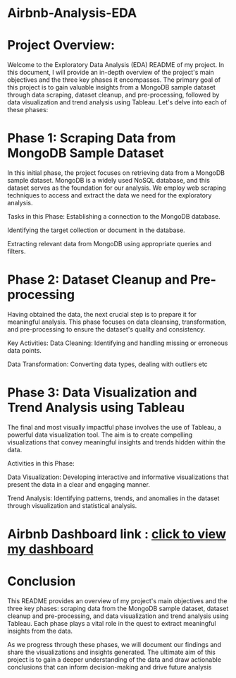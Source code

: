 # Airbnb-Analysis-EDA

# Project Overview:
Welcome to the Exploratory Data Analysis (EDA) README of my project. In this document, I will provide an in-depth overview of the project's main objectives and the three key phases it encompasses. The primary goal of this project is to gain valuable insights from a MongoDB sample dataset through data scraping, dataset cleanup, and pre-processing, followed by data visualization and trend analysis using Tableau. Let's delve into each of these phases:

# Phase 1: Scraping Data from MongoDB Sample Dataset
In this initial phase, the project focuses on retrieving data from a MongoDB sample dataset. MongoDB is a widely used NoSQL database, and this dataset serves as the foundation for our analysis. We employ web scraping techniques to access and extract the data we need for the exploratory analysis.

Tasks in this Phase:
Establishing a connection to the MongoDB database.

Identifying the target collection or document in the database.

Extracting relevant data from MongoDB using appropriate queries and filters.

# Phase 2: Dataset Cleanup and Pre-processing
Having obtained the data, the next crucial step is to prepare it for meaningful analysis. This phase focuses on data cleansing, transformation, and pre-processing to ensure the dataset's quality and consistency.

Key Activities:
Data Cleaning: Identifying and handling missing or erroneous data points.

Data Transformation: Converting data types, dealing with outliers etc

# Phase 3: Data Visualization and Trend Analysis using Tableau
The final and most visually impactful phase involves the use of Tableau, a powerful data visualization tool. The aim is to create compelling visualizations that convey meaningful insights and trends hidden within the data.

Activities in this Phase:

Data Visualization: Developing interactive and informative visualizations that present the data in a clear and engaging manner.

Trend Analysis: Identifying patterns, trends, and anomalies in the dataset through visualization and statistical analysis.

# Airbnb Dashboard link :  [click to view my dashboard](https://public.tableau.com/app/profile/janani.t4628/viz/AirbnbAnalysistableau/Dashboard1?publish=yes)

# Conclusion
This README provides an overview of my project's main objectives and the three key phases: scraping data from the MongoDB sample dataset, dataset cleanup and pre-processing, and data visualization and trend analysis using Tableau. Each phase plays a vital role in the quest to extract meaningful insights from the data.

As we progress through these phases, we will document our findings and share the visualizations and insights generated. The ultimate aim of this project is to gain a deeper understanding of the data and draw actionable conclusions that can inform decision-making and drive future analysis
